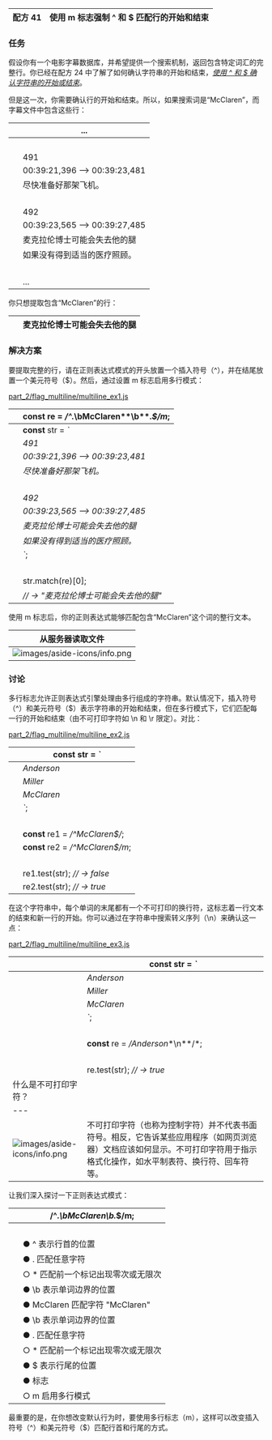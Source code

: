 | 配方 41 | 使用 m 标志强制 ^ 和 $ 匹配行的开始和结束 |
| --- | --- |

### 任务

假设你有一个电影字幕数据库，并希望提供一个搜索机制，返回包含特定词汇的完整行。你已经在配方 24 中了解了如何确认字符串的开始和结束，[*使用 ^ 和 $ 确认字符串的开始或结束*](f_0035.xhtml#rcp.dollar)。

但是这一次，你需要确认行的开始和结束。所以，如果搜索词是“McClaren”，而字幕文件中包含这些行：

|   | ... |
| --- | --- |
|   |  |
|   | 491 |
|   | 00:39:21,396 --> 00:39:23,481 |
|   | 尽快准备好那架飞机。 |
|   |  |
|   | 492 |
|   | 00:39:23,565 --> 00:39:27,485 |
|   | 麦克拉伦博士可能会失去他的腿 |
|   | 如果没有得到适当的医疗照顾。 |
|   |  |
|   | ... |

你只想提取包含“McClaren”的行：

|   | 麦克拉伦博士可能会失去他的腿 |
| --- | --- |

### 解决方案

要提取完整的行，请在正则表达式模式的开头放置一个插入符号（^），并在结尾放置一个美元符号（$）。然后，通过设置 m 标志启用多行模式：

[part_2/flag_multiline/multiline_ex1.js](http://media.pragprog.com/titles/fkjavascript/code/part_2/flag_multiline/multiline_ex1.js)

|   | **const** re = */^.***\b**McClaren**\b**.*$/m*; |
| --- | --- |
|   | **const** str = *`* |
|   | *491* |
|   | *00:39:21,396 --> 00:39:23,481* |
|   | *尽快准备好那架飞机。* |
|   |  |
|   | *492* |
|   | *00:39:23,565 --> 00:39:27,485* |
|   | *麦克拉伦博士可能会失去他的腿* |
|   | *如果没有得到适当的医疗照顾。* |
|   | *`*; |
|   |  |
|   | str.match(re)[0]; |
|   | *// → "麦克拉伦博士可能会失去他的腿"* |

使用 m 标志后，你的正则表达式能够匹配包含“McClaren”这个词的整行文本。

| 从服务器读取文件 |
| --- |
| ![images/aside-icons/info.png](images/aside-icons/info.png) | 理想情况下，你会想从服务器读取一个字幕，一个有用的工具就是 `fetch()` 方法。^([[25]](f_0064.xhtml#FOOTNOTE-25)) |

### 讨论

多行标志允许正则表达式引擎处理由多行组成的字符串。默认情况下，插入符号（^）和美元符号（$）表示字符串的开始和结束，但在多行模式下，它们匹配每一行的开始和结束（由不可打印字符如 \n 和 \r 限定）。对比：

[part_2/flag_multiline/multiline_ex2.js](http://media.pragprog.com/titles/fkjavascript/code/part_2/flag_multiline/multiline_ex2.js)

|   | **const** str = *`* |
| --- | --- |
|   | *Anderson* |
|   | *Miller* |
|   | *McClaren* |
|   | *`*; |
|   |  |
|   | **const** re1 = */^McClaren$/*; |
|   | **const** re2 = */^McClaren$/m*; |
|   |  |
|   | re1.test(str); *// → false* |
|   | re2.test(str); *// → true* |

在这个字符串中，每个单词的末尾都有一个不可打印的换行符，这标志着一行文本的结束和新一行的开始。你可以通过在字符串中搜索转义序列（\n）来确认这一点：

[part_2/flag_multiline/multiline_ex3.js](http://media.pragprog.com/titles/fkjavascript/code/part_2/flag_multiline/multiline_ex3.js)

|   | **const** str = *`* |
| --- | --- |
|   | *Anderson* |
|   | *Miller* |
|   | *McClaren* |
|   | *`*; |
|   |  |
|   | **const** re = */Anderson**\n**/*; |
|   |  |
|   | re.test(str); *// → true* |
| 什么是不可打印字符？ |
| --- |
| ![images/aside-icons/info.png](images/aside-icons/info.png) | 不可打印字符（也称为控制字符）并不代表书面符号。相反，它告诉某些应用程序（如网页浏览器）文档应该如何显示。不可打印字符用于指示格式化操作，如水平制表符、换行符、回车符等。 |

让我们深入探讨一下正则表达式模式：

|   | /^.*\bMcClaren\b.*$/m; |
| --- | --- |
|   |  |
|   | ● ^ 表示行首的位置 |
|   | ● . 匹配任意字符 |
|   | ○ * 匹配前一个标记出现零次或无限次 |
|   | ● \b 表示单词边界的位置 |
|   | ● McClaren 匹配字符 "McClaren" |
|   | ● \b 表示单词边界的位置 |
|   | ● . 匹配任意字符 |
|   | ○ * 匹配前一个标记出现零次或无限次 |
|   | ● $ 表示行尾的位置 |
|   | ● 标志 |
|   | ○ m 启用多行模式 |

最重要的是，在你想改变默认行为时，要使用多行标志（m），这样可以改变插入符号（^）和美元符号（$）匹配行首和行尾的方式。
